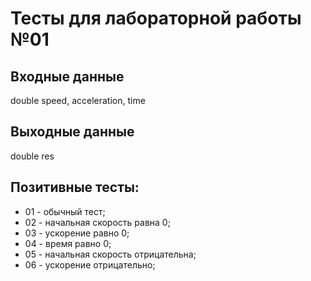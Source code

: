 # Тесты для лабораторной работы №01

## Входные данные
double speed, acceleration, time

## Выходные данные
double res

## Позитивные тесты:
- 01 - обычный тест;
- 02 - начальная скорость равна 0;
- 03 - ускорение равно 0;
- 04 - время равно 0;
- 05 - начальная скорость отрицательна;
- 06 - ускорение отрицательно;